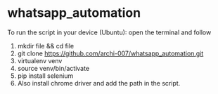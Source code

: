 # whatsapp_automation
To run the script in your device (Ubuntu):
open the terminal and follow
1. mkdir file && cd file
2. git clone https://github.com/archi-007/whatsapp_automation.git
3. virtualenv venv
4. source venv/bin/activate
5. pip install selenium
6. Also install chrome driver and add the path in the script.
